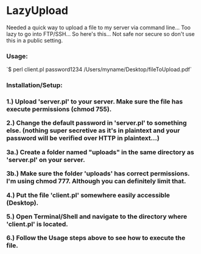 # LazyUpload
Needed a quick way to upload a file to my server via command line... Too lazy to go into FTP/SSH... So here's this... Not safe nor secure so don't use this in a public setting.

<h3>Usage:</h3>
`$ perl client.pl password1234 /Users/myname/Desktop/fileToUpload.pdf`

<h3>Installation/Setup:<h3>
<p>1.) Upload 'server.pl' to your server. Make sure the file has execute permissions (chmod 755).</p>
<p>2.) Change the default password in 'server.pl' to something else. (nothing super secretive as it's in plaintext and your password will be verified over HTTP in plaintext...)</p>
<p>3a.) Create a folder named "uploads" in the same directory as 'server.pl' on your server.</p>
<p>3b.) Make sure the folder 'uploads' has correct permissions. I'm using chmod 777. Although you can definitely limit that.</p>
<p>4.) Put the file 'client.pl' somewhere easily accessible (Desktop).</p>
<p>5.) Open Terminal/Shell and navigate to the directory where 'client.pl' is located.</p>
<p>6.) Follow the <b>Usage</b> steps above to see how to execute the file.</p>
